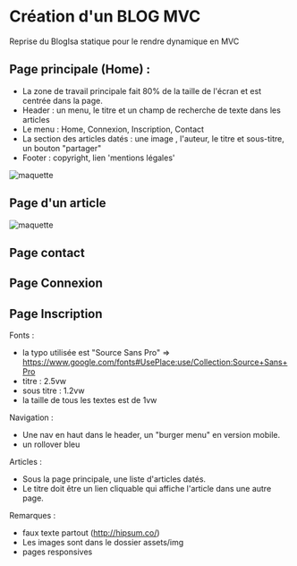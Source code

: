 # Création d'un BLOG MVC

Reprise du BlogIsa statique pour le rendre dynamique en MVC

## Page principale (Home) :
- La zone de travail principale fait 80% de la taille de l'écran et est centrée dans la page.
- Header : un menu, le titre et un champ de recherche de texte dans les articles
- Le menu : Home, Connexion, Inscription, Contact
- La section des articles datés : une image , l'auteur, le titre et sous-titre, un bouton "partager"
- Footer : copyright, lien 'mentions légales'
 
![maquette](./assets/img/homepage.jpg "maquette")

## Page d'un article
![maquette](./assets/img/pageArticle.jpg "maquette")

## Page contact

## Page Connexion

## Page Inscription

Fonts :
- la typo utilisée est "Source Sans Pro" => https://www.google.com/fonts#UsePlace:use/Collection:Source+Sans+Pro
- titre : 2.5vw
- sous titre : 1.2vw
- la taille de tous les textes est de 1vw 

Navigation :
- Une nav en haut dans le header, un "burger menu" en version mobile. 
- un rollover bleu 

Articles :
- Sous la page principale, une liste d'articles datés. 
- Le titre doit être un lien cliquable qui affiche l'article dans une autre page.

Remarques :
- faux texte partout (http://hipsum.co/)
- Les images sont dans le dossier assets/img
- pages responsives 

